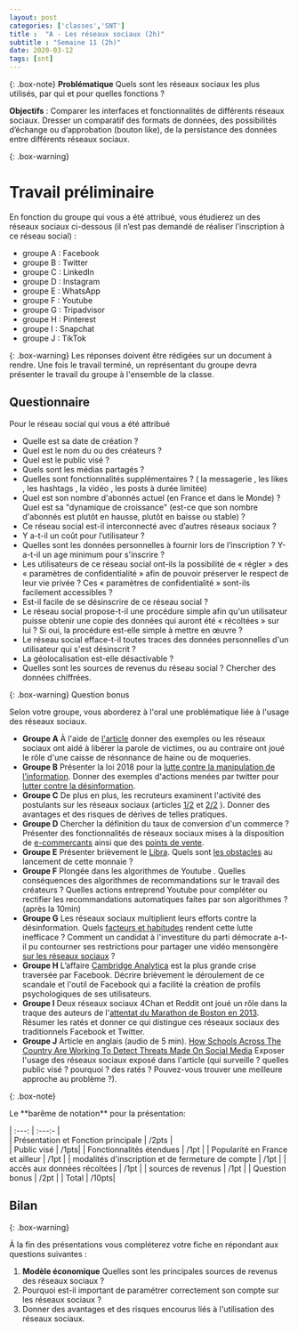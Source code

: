 ```yaml
---
layout: post 
categories: ['classes','SNT']
title :  "A - Les réseaux sociaux (2h)" 
subtitle : "Semaine 11 (2h)"
date: 2020-03-12
tags: [snt] 
---
```

 

{: .box-note} 
**Problématique** Quels sont les réseaux sociaux les plus utilisés, par qui et pour quelles fonctions ?

**Objectifs** : Comparer les interfaces et fonctionnalités de différents réseaux sociaux. Dresser un comparatif des formats de données, des possibilités d’échange ou d’approbation (bouton like), de la persistance des données entre différents réseaux sociaux.

{: .box-warning}
# Travail préliminaire 

En fonction du groupe qui vous a été attribué, vous étudierez un des réseaux sociaux ci-dessous (il n’est pas demandé de réaliser l’inscription à ce réseau social) :
- groupe A : <i class="fab fa-facebook-f"></i> Facebook
- groupe B : <i class="fab fa-twitter"></i> Twitter
- groupe C : <i class="fab fa-linkedin-in"></i> LinkedIn
- groupe D : <i class="fab fa-instagram"></i> Instagram
- groupe E : <i class="fab fa-whatsapp"></i> WhatsApp
- groupe F : <i class="fab fa-youtube"></i> Youtube
- groupe G : <i class="fab fa-tripadvisor"></i> Tripadvisor
- groupe H : <i class="fab fa-pinterest"></i> Pinterest
- groupe I : <i class="fab fa-snapchat"></i> Snapchat 
- groupe J : TikTok

{: .box-warning}
Les réponses doivent être rédigées sur un document à rendre. Une fois le travail terminé, un représentant du groupe devra présenter le travail du groupe à l'ensemble de la classe. 

## Questionnaire
Pour le réseau social qui vous a été attribué
- Quelle est sa date de création ?
- Quel est le nom du ou des créateurs ?
- Quel est le public visé ?
- Quels sont les médias partagés ?
- Quelles sont fonctionnalités supplémentaires ? ( la messagerie <i class="fas fa-envelope-open-text"></i>, les likes <i class="far fa-thumbs-up"></i>, les hashtags <i class="fas fa-hashtag"></i>, la vidéo <i class="fas fa-video"></i>, les posts à durée limitée)
- Quel est son nombre d'abonnés actuel (en France et dans le Monde) ? Quel est sa "dynamique de croissance" (est-ce que son nombre d'abonnés est plutôt en hausse, plutôt en baisse ou stable) ?
- Ce réseau social est-il interconnecté avec d’autres réseaux sociaux ?
- Y a-t-il un coût pour l’utilisateur ?
- Quelles sont les données personnelles à fournir lors de l’inscription ? Y-a-t-il un age minimum pour s'inscrire ?
- Les utilisateurs de ce réseau social ont-ils la possibilité de &laquo; régler &raquo; des &laquo; paramètres de confidentialité &raquo; afin de pouvoir préserver le respect de leur vie privée ? Ces &laquo; paramètres de confidentialité &raquo; sont-ils facilement accessibles ?
- Est-il facile de se désinscrire de ce réseau social ?
- Le réseau social propose-t-il une procédure simple afin qu'un utilisateur puisse obtenir une copie des données qui auront été &laquo; récoltées &raquo; sur lui ? Si oui, la procédure est-elle simple à mettre en œuvre ?
- Le réseau social efface-t-il toutes traces des données personnelles d'un utilisateur qui s'est désinscrit ?
- La géolocalisation est-elle désactivable ?
- Quelles sont les sources de revenus du réseau social ? Chercher des données chiffrées. 
	
{: .box-warning}
Question bonus 

Selon votre groupe, vous aborderez à l'oral une problématique liée à l'usage des réseaux sociaux.
- **Groupe A** À l'aide de [l'article](https://siecledigital.fr/2018/04/26/les-reseaux-sociaux-ont-ils-fini-par-eriger-une-justice-2-0/) donner des exemples ou les réseaux sociaux ont aidé à libérer la parole de victimes, ou au contraire ont joué le rôle d'une caisse de résonnance de haine ou de moqueries.  
- **Groupe B** Présenter la loi 2018 pour la [lutte contre la manipulation de l’information](https://www.gouvernement.fr/action/lutte-contre-la-manipulation-de-l-information). Donner des exemples d'actions menées par twitter pour [lutter contre la désinformation](https://siecledigital.fr/2019/04/29/comment-les-reseaux-sociaux-vont-ils-lutter-contre-les-fake-news-pendant-les-europeennes/). 
- **Groupe C** De plus en plus, les recruteurs examinent l'activité des postulants sur les réseaux sociaux (articles [1/2](https://www.latribune.fr/carrieres/les-reseaux-sociaux-un-outil-strategique-pour-les-recruteurs-1-2-766949.html) et [2/2](https://www.latribune.fr/carrieres/recrutement-les-reseaux-sociaux-un-risque-pour-les-candidats-2-2-767128.html) ). Donner des avantages et des risques de dérives de telles pratiques.  
- **Groupe D** Chercher la définition du taux de conversion d'un commerce ? Présenter des fonctionnalités de réseaux sociaux mises à la disposition de [e-commercants](https://www.usine-digitale.fr/article/les-petits-commercants-peuvent-desormais-integrer-un-catalogue-de-produits-dans-whatsapp-business.N901964)  ainsi que des [points de vente](https://www.facebook.com/business/help/1150627594978290?id=429905037479832). 
- **Groupe E** Présenter brièvement le [Libra](https://www.journaldunet.fr/patrimoine/guide-des-finances-personnelles/1438892-libra-les-premiers-elements-sur-la-future-crypto-monnaie-de-facebook-decembre-2019/). Quels sont [les obstacles](https://www.01net.com/actualites/libra-peu-a-peu-facebook-s-eloigne-de-son-reve-de-cryptomonnaie-mondiale-1868928.html) au lancement de cette monnaie ?
- **Groupe F** Plongée dans les algorithmes de Youtube [<i class="fab fa-youtube"></i>](https://www.youtube.com/watch?v=E63Ke6Kr0Mg). Quelles conséquences des algorithmes de recommandations sur le travail des créateurs ? Quelles actions entreprend Youtube pour compléter ou rectifier les recommandations automatiques faites par son algorithmes ? (après la 10min)
- **Groupe G** Les réseaux sociaux multiplient leurs efforts contre la désinformation. Quels [facteurs et habitudes](https://www.numerama.com/sciences/472748-youtube-regorge-de-videos-anti-vaccins-mensongeres.html) rendent cette lutte inefficace ? Comment un candidat à l'investiture du parti démocrate a-t-il pu contourner ses restrictions pour partager une vidéo mensongère [sur les réseaux sociaux](https://www.theguardian.com/us-news/2020/feb/20/mike-bloomberg-debate-video-facebook-twitter-instagram) ?
- **Groupe H** L’affaire [Cambridge Analytica](https://siecledigital.fr/2018/03/23/cambridge-analytica-tout-comprendre-sur-la-plus-grande-crise-de-lhistoire-de-facebook/) est la plus grande crise traversée par Facebook. Décrire brièvement le déroulement de ce scandale et l'outil de Facebook qui a facilité la création de profils psychologiques de ses utilisateurs.
- **Groupe I** Deux réseaux sociaux 4Chan et <i class="fab fa-reddit"></i> Reddit ont joué un rôle dans la traque des auteurs de l'[attentat du Marathon de Boston en 2013](https://www.konbini.com/fr/3-0/la-traque-numerique-de-boston-en-question/). Résumer les ratés et donner ce qui distingue ces réseaux sociaux des traditionnels Facebook et Twitter.
- **Groupe J** Article en anglais (audio de 5 min). [How Schools Across The Country Are Working To Detect Threats Made On Social Media](https://www.npr.org/2018/05/21/613117571/how-schools-across-the-country-are-working-to-detect-threats-made-on-social-medi) Exposer l'usage des réseaux sociaux exposé dans l'article (qui surveille ? quelles public visé ? pourquoi ? des ratés ? Pouvez-vous trouver une meilleure approche au problème ?).

{: .box-note} 
<div class="about-container">
    <span class="about-container-header" data-toggle="collapse" data-target="#aboutcontent1" title="clicker pour dérouler"> 
            <span class="about-container-heading about-font-default about-font-cmd" markdown="1">
<i class="fas fa-bolt icon-yellow" aria-hidden="true"></i> Le **barême de notation** pour la présentation:  
            </span>  
</span>
<div class="about-container-content  collapse"  id="aboutcontent1" markdown="1">

| :---:  | :---:- |  
| Présentation  et Fonction principale | /2pts |  
| Public visé | /1pts|
| Fonctionnalités étendues | /1pt | 
| Popularité en France et ailleur | /1pt | 
| modalités d'inscription et de fermeture de compte | /1pt | 
| accès aux données récoltées | /1pt | 
| sources de revenus | /1pt |
| Question bonus | /2pt | 
| Total | /10pts|

</div>
</div>


## Bilan 
{: .box-warning}

À la fin des présentations vous compléterez votre fiche en répondant aux questions suivantes : 
1. **Modèle économique** Quelles sont les principales sources de revenus des réseaux sociaux ?
1. Pourquoi est-il important de paramétrer correctement son compte sur les réseaux sociaux ?  
1. Donner des avantages et des risques encourus liés à l'utilisation des réseaux sociaux.







